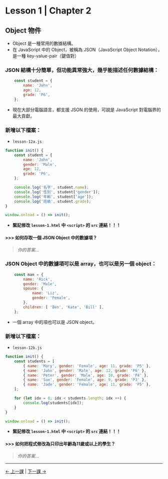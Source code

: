 # Lesson 1 | Chapter 2

## Object 物件
- Object 是一種常用的數據結構。
- 在 JavaScript 中的 Object，被稱為 JSON（JavaScript Object Notation），是一種 key-value-pair（鍵值對）

### JSON 結構十分簡單，但功能異常強大，幾乎能描述任何數據結構：
```javascript
	const student = {
		name: 'John',
		age: 12,
		grade: 'P6',
	};
```
- 現在大部分電腦語言，都支援 JSON 的使用，可說是 JavaScript 對電腦界的最大貢獻。

### 新增以下檔案：
- `lesson-12a.js`
```javascript
function init() {
	const student = {
		name: 'John',
		gender: 'Male',
		age: 12,
		grade: 'P6',
	};

	console.log('名字', student.name);
	console.log('性別', student['gender']);
	console.log('年齡', student['age']);
	console.log('班級', student.grade);
}

window.onload = () => init();
```
- **緊記修改 `lesson-1.html` 中 `<script>` 的 `src` 連結！！！**

#### >>> 如何存取一個 JSON Object 中的數據項？
> _你的答案..._

### JSON Object 中的數據項可以是 array，也可以是另一個 object：
```javascript
	const man = {
		name: 'Rick',
		gender: 'Male',
		spouse: {
			name: 'Liz',
			gender: 'Female',
		},
		children: [ 'Ben', 'Kate', 'Bill' ],
	};
```
- 一個 array 中的項也可以是 JSON object。

### 新增以下檔案：
- `lesson-12b.js`
```javascript
function init() {
	const students = [
		{ name: 'Mary', gender: 'Female', age: 11, grade: 'P5' },
		{ name: 'John', gender: 'Male', age: 12, grade: 'P6' },
		{ name: 'Peter', gender: 'Male', age: 10, grade: 'P4' },
		{ name: 'Sue', gender: 'Female', age: 9, grade: 'P3' },
		{ name: 'Jade', gender: 'Female', age: 11, grade: 'P5' },
	];

	for (let idx = 0; idx < students.length; idx ++) {
		console.log(students[idx]);
	}
}

window.onload = () => init();
```
- **緊記修改 `lesson-1.html` 中 `<script>` 的 `src` 連結！！！**

#### >>> 如何把程式修改為只印出年齡為11歲或以上的學生？
> _你的答案..._

---

[← 上一課](lesson-11.md) | [下一課 →](lesson-13.md)
